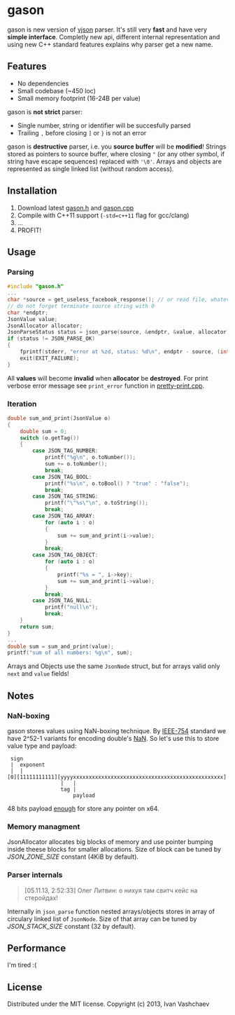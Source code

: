 # gason
gason is new version of [vjson](https://code.google.com/p/vjson) parser. It's still very **fast** and have very **simple interface**. Completly new api, different internal representation and using new C++ standard features explains why parser get a new name.

## Features
* No dependencies
* Small codebase (~450 loc)
* Small memory footprint (16-24B per value)

gason is **not strict** parser:
* Single number, string or identifier will be succesfully parsed
* Trailing `,` before closing `]` or `}` is not an error

gason is **destructive** parser, i.e. you **source buffer** will be **modified**! Strings stored as pointers to source buffer, where closing `"` (or any other symbol, if string have escape sequences) replaced with `'\0'`. Arrays and objects are represented as single linked list (without random access).

## Installation
1. Download latest [gason.h](https://raw.github.com/vivkin/gason/master/gason.h) and [gason.cpp](https://raw.github.com/vivkin/gason/master/gason.cpp)
2. Compile with C++11 support (`-std=c++11` flag for gcc/clang)
3. ...
4. PROFIT!

## Usage
### Parsing
```cpp
#include "gason.h"
...
char *source = get_useless_facebook_response(); // or read file, whatever
// do not forget terminate source string with 0
char *endptr;
JsonValue value;
JsonAllocator allocator;
JsonParseStatus status = json_parse(source, &endptr, &value, allocator);
if (status != JSON_PARSE_OK)
{
	fprintf(stderr, "error at %zd, status: %d\n", endptr - source, (int)status);
	exit(EXIT_FAILURE);
}
```
All **values** will become **invalid** when **allocator** be **destroyed**. For print verbose error message see `print_error` function in [pretty-print.cpp](pretty-print.cpp).

### Iteration
```cpp
double sum_and_print(JsonValue o)
{
	double sum = 0;
	switch (o.getTag())
	{
		case JSON_TAG_NUMBER:
			printf("%g\n", o.toNumber());
			sum += o.toNumber();
			break;
		case JSON_TAG_BOOL:
			printf("%s\n", o.toBool() ? "true" : "false");
			break;
		case JSON_TAG_STRING:
			printf("\"%s\"\n", o.toString());
			break;
		case JSON_TAG_ARRAY:
			for (auto i : o)
			{
				sum += sum_and_print(i->value);
			}
			break;
		case JSON_TAG_OBJECT:
			for (auto i : o)
			{
				printf("%s = ", i->key);
				sum += sum_and_print(i->value);
			}
			break;
		case JSON_TAG_NULL:
			printf("null\n");
			break;
	}
	return sum;
}
...
double sum = sum_and_print(value);
printf("sum of all numbers: %g\n", sum);
```
Arrays and Objects use the same `JsonNode` struct, but for arrays valid only `next` and `value` fields!

## Notes
### NaN-boxing
gason stores values using NaN-boxing technique. By [IEEE-754](http://en.wikipedia.org/wiki/IEEE_floating_point) standard we have 2^52-1 variants for encoding double's [NaN](http://en.wikipedia.org/wiki/NaN). So let's use this to store value type and payload:
```
 sign
 |  exponent
 |  |
[0][11111111111][yyyyxxxxxxxxxxxxxxxxxxxxxxxxxxxxxxxxxxxxxxxxxxxxxxxx]
                 |   |
                 tag |
                     payload
```
48 bits payload [enough](http://en.wikipedia.org/wiki/X86-64#Virtual_address_space_details) for store any pointer on x64.

### Memory managment
JsonAllocator allocates big blocks of memory and use pointer bumping inside theese blocks for smaller allocations. Size of block can be tuned by *JSON_ZONE_SIZE* constant (4KiB by default).

### Parser internals
> [05.11.13, 2:52:33] Олег Литвин: о нихуя там свитч кейс на стеройдах!

Internally in `json_parse` function nested arrays/objects stores in array of circulary linked list of `JsonNode`. Size of that array can be tuned by *JSON_STACK_SIZE* constant (32 by default).

## Performance
I'm tired :(

## License
Distributed under the MIT license. Copyright (c) 2013, Ivan Vashchaev
